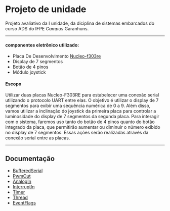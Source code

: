 
# Projeto de unidade

Projeto avaliativo da I unidade, da diciplina de sistemas embarcados do curso ADS do IFPE *Campus* Garanhuns.
___
>
#### componentes eletrônico utilizado:

- Placa De Desenvolvimento [Nucleo-f303re](https://os.mbed.com/platforms/ST-Nucleo-F303RE/)
- Display de 7 segmentos
- Botão de 4 pinos
- Módulo joystick

#### Escopo
Utilizar duas placas Nucleo-F303RE para estabelecer uma conexão serial utilizando o protocolo UART entre elas. O objetivo é utilizar o display de 7 segmentos para exibir uma sequência numérica de 0 a 9. Além disso, vamos utilizar a inclinação do joystick da primeira placa para controlar a luminosidade do display de 7 segmentos da segunda placa. Para interagir com o sistema, faremos uso tanto do botão de 4 pinos quanto do botão integrado da placa, que permitirão aumentar ou diminuir o número exibido no display de 7 segmentos. Essas ações serão realizadas através da conexão serial entre as placas.
___

## Documentação

- [BufferedSerial](https://os.mbed.com/docs/mbed-os/v6.16/apis/serial-uart-apis.html)
- [PwmOut](https://os.mbed.com/docs/mbed-os/v6.16/apis/pwmout.html)
- [AnalogIn](https://os.mbed.com/docs/mbed-os/v6.16/apis/i-o-apis.html)
- [InterruptIn](https://os.mbed.com/docs/mbed-os/v6.16/apis/interruptin.html)
- [Timer](https://os.mbed.com/docs/mbed-os/v6.16/apis/timer.html)
- [Thread](https://os.mbed.com/docs/mbed-os/v6.16/apis/thread.html)
- [EventFlags](https://os.mbed.com/docs/mbed-os/v6.16/apis/eventflags.html)

